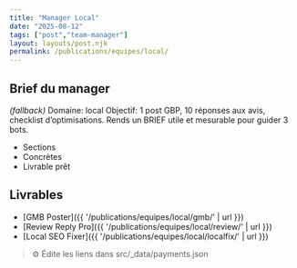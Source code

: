 ```yaml
---
title: "Manager Local"
date: "2025-08-12"
tags: ["post","team-manager"]
layout: layouts/post.njk
permalink: /publications/equipes/local/
---
```

## Brief du manager

*(fallback)* Domaine: local
Objectif: 1 post GBP, 10 réponses aux avis, checklist d’optimisations.
Rends un BRIEF utile et mesurable pour guider 3 bots.

- Sections
- Concrètes
- Livrable prêt

## Livrables
- [GMB Poster]({{ '/publications/equipes/local/gmb/' | url }})
- [Review Reply Pro]({{ '/publications/equipes/local/review/' | url }})
- [Local SEO Fixer]({{ '/publications/equipes/local/localfix/' | url }})

> ⚙️ Édite les liens dans src/_data/payments.json
